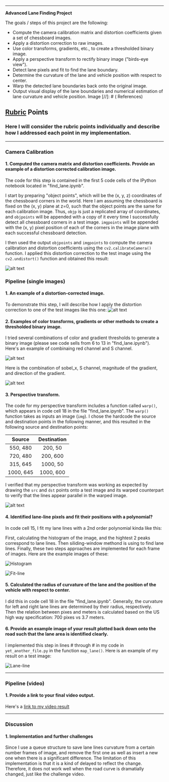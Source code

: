 
---

**Advanced Lane Finding Project**

The goals / steps of this project are the following:

* Compute the camera calibration matrix and distortion coefficients given a set of chessboard images.
* Apply a distortion correction to raw images.
* Use color transforms, gradients, etc., to create a thresholded binary image.
* Apply a perspective transform to rectify binary image ("birds-eye view").
* Detect lane pixels and fit to find the lane boundary.
* Determine the curvature of the lane and vehicle position with respect to center.
* Warp the detected lane boundaries back onto the original image.
* Output visual display of the lane boundaries and numerical estimation of lane curvature and vehicle position.
Image
[//]: # ( References)

[image1]: ./examples/undistort_output.png "Undistorted"
[image2]: ./test_images/test1.jpg "Road Transformed"
[image3]: ./examples/binary_combo_example.jpg "Binary Example"
[image4]: ./examples/warped_straight_lines.jpg "Warp Example"
[image5]: ./examples/color_fit_lines.jpg "Fit Visual"
[image6]: ./examples/example_output.jpg "Output"
[video1]: ./project_video.mp4 "Video"

## [Rubric](https://review.udacity.com/#!/rubrics/571/view) Points

### Here I will consider the rubric points individually and describe how I addressed each point in my implementation.  

---

### Camera Calibration

#### 1. Computed the camera matrix and distortion coefficients. Provide an example of a distortion corrected calibration image.

The code for this step is contained in the first 5 code cells of the IPython notebook located in "find_lane.ipynb".

I start by preparing "object points", which will be the (x, y, z) coordinates of the chessboard corners in the world. Here I am assuming the chessboard is fixed on the (x, y) plane at z=0, such that the object points are the same for each calibration image.  Thus, `objp` is just a replicated array of coordinates, and `objpoints` will be appended with a copy of it every time I successfully detect all chessboard corners in a test image.  `imgpoints` will be appended with the (x, y) pixel position of each of the corners in the image plane with each successful chessboard detection.  

I then used the output `objpoints` and `imgpoints` to compute the camera calibration and distortion coefficients using the `cv2.calibrateCamera()` function.  I applied this distortion correction to the test image using the `cv2.undistort()` function and obtained this result: 

![alt text][image1]

### Pipeline (single images)

#### 1. An example of a distortion-corrected image.

To demonstrate this step, I will describe how I apply the distortion correction to one of the test images like this one:
![alt text](https://github.com/solo2002/CarND-Advanced-Lane-Lines/blob/master/output_images/undisort.png?raw=true)

#### 2. Examples of color transforms, gradients or other methods to create a thresholded binary image. 

I tried several combinations of color and gradient thresholds to generate a binary image (please see code sells from 6 to 13 in "find_lane.ipynb").  Here's an example of combinaing red channel and S channel.

![alt text](https://github.com/solo2002/CarND-Advanced-Lane-Lines/blob/master/output_images/r-s-channel.png?raw=true)

Here is the combination of sobel_x, S channel, magnitude of the gradient, and direction of the gradient.

![alt text](https://github.com/solo2002/CarND-Advanced-Lane-Lines/blob/master/output_images/combined.png?raw=true)

#### 3. Perspective transform.

The code for my perspective transform includes a function called `warp()`, which appears in code cell 18 in the file "find_lane.ipynb".  The `warp()` function takes as inputs an image (`img`).  I chose the hardcode the source and destination points in the following manner, and this resulted in the following source and destination points:

| Source        | Destination   | 
|:-------------:|:-------------:| 
| 550, 480      | 200, 50        | 
| 720, 480      | 200, 600      |
| 315, 645     | 1000, 50      |
| 1000, 645      | 1000, 600        |

I verified that my perspective transform was working as expected by drawing the `src` and `dst` points onto a test image and its warped counterpart to verify that the lines appear parallel in the warped image.

![alt text](https://github.com/solo2002/CarND-Advanced-Lane-Lines/blob/master/output_images/warp.png?raw=true)

#### 4. Identified lane-line pixels and fit their positions with a polynomial?

In code cell 15, I fit my lane lines with a 2nd order polynomial kinda like this:

First, calculating the histogram of the image, and the hightest 2 peaks correspond to lane lines. Then siliding-window methond is using to find lane lines. Finally, these two steps approaches are implemented for each frame of images. Here are the example images of these: 

![Histogram](https://github.com/solo2002/CarND-Advanced-Lane-Lines/blob/master/output_images/histogram.png?raw=true)

![Fit-line](https://github.com/solo2002/CarND-Advanced-Lane-Lines/blob/master/output_images/fit-poly-line.png?raw=true)


#### 5. Calculated the radius of curvature of the lane and the position of the vehicle with respect to center.

I did this in code cell 18 in the file "find_lane.ipynb". Generally, the curvature for left and right lane lines are determined by their radius, respectively. Then the relation between pixes and meters is calculated based on the US high way specification: 700 pixes vs 3.7 meters.

#### 6. Provide an example image of your result plotted back down onto the road such that the lane area is identified clearly.

I implemented this step in lines # through # in my code in `yet_another_file.py` in the function `map_lane()`.  Here is an example of my result on a test image:

![Lane-line](https://github.com/solo2002/CarND-Advanced-Lane-Lines/blob/master/output_images/find-line.png?raw=true)

---

### Pipeline (video)

#### 1. Provide a link to your final video output. 

Here's a [link to my video result](https://youtu.be/p8N9F8qBq5M)

---

### Discussion

#### 1. Implementation and further challenges

Since I use a queue structure to save lane lines curvature from a certain number frames of image, and remove the first one as well as insert a new one when there is a significant difference. The limitation of this implementation is that it is a kind of delayed to reflect the change. Therefore, it does not work well when the road curve is dramatially changed, just like the challenge video.     
